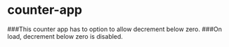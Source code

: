 # counter-app
###This counter app has to option to allow decrement below zero.
###On load, decrement below zero is disabled.
